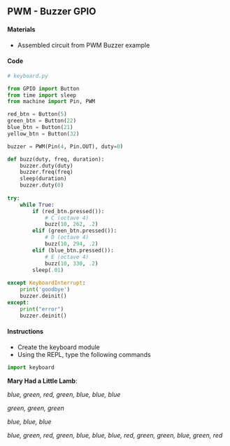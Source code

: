 ## PWM - Buzzer GPIO

#### Materials
 - Assembled circuit from PWM Buzzer example

#### Code
```Python
# keyboard.py

from GPIO import Button
from time import sleep
from machine import Pin, PWM

red_btn = Button(5)
green_btn = Button(22)
blue_btn = Button(21)
yellow_btn = Button(32)

buzzer = PWM(Pin(4, Pin.OUT), duty=0)

def buzz(duty, freq, duration):
    buzzer.duty(duty)
    buzzer.freq(freq)
    sleep(duration)
    buzzer.duty(0)
    
try:
    while True:
        if (red_btn.pressed()):
            # C (octave 4)
            buzz(10, 262, .2)
        elif (green_btn.pressed()):
            # D (octave 4)
            buzz(10, 294, .2)
        elif (blue_btn.pressed()):
            # E (octave 4)
            buzz(10, 330, .2)
        sleep(.01)
            
except KeyboardInterrupt:
    print('goodbye')
    buzzer.deinit()
except:
    print("error")
    buzzer.deinit()
```

#### Instructions
 - Create the keyboard module
 - Using the REPL, type the following commands
```Python
import keyboard
```
**Mary Had a Little Lamb**:
 
*blue, green, red, green, blue, blue, blue*

*green, green, green*

*blue, blue, blue*

*blue, green, red, green, blue, blue, blue, red, green, green, blue, green, red*
 
